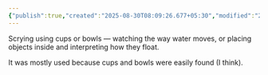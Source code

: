 ```yaml
---
{"publish":true,"created":"2025-08-30T08:09:26.677+05:30","modified":"2025-08-30T08:09:26.677+05:30","cssclasses":""}
---
```



Scrying using cups or bowls — watching the way water moves, or placing objects inside and interpreting how they float.

It was mostly used because cups and bowls were easily found (I think).
